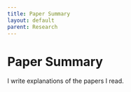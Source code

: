 ```yaml
---
title: Paper Summary
layout: default
parent: Research
---
```


# Paper Summary

I write explanations of the papers I read.